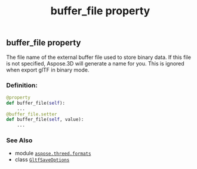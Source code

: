 ﻿---
title: buffer_file property
second_title: Aspose.3D for Python via .NET API References
description: 
type: docs
weight: 40
url: /python-net/aspose.threed.formats/gltfsaveoptions/buffer_file/
is_root: false
---

## buffer_file property


The file name of the external buffer file used to store binary data.
If this file is not specified, Aspose.3D will generate a name for you.
This is ignored when export glTF in binary mode.
### Definition:
```python
@property
def buffer_file(self):
    ...
@buffer_file.setter
def buffer_file(self, value):
    ...
```

### See Also
* module [`aspose.threed.formats`](../../)
* class [`GltfSaveOptions`](/3d/python-net/aspose.threed.formats/gltfsaveoptions)
